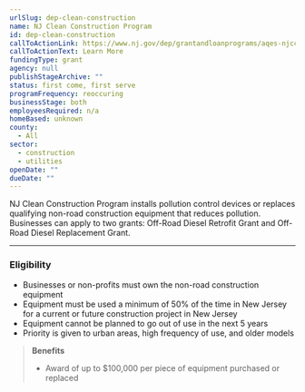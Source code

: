 ```yaml
---
urlSlug: dep-clean-construction
name: NJ Clean Construction Program
id: dep-clean-construction
callToActionLink: https://www.nj.gov/dep/grantandloanprograms/aqes-njccp.htm
callToActionText: Learn More
fundingType: grant
agency: null
publishStageArchive: ""
status: first come, first serve
programFrequency: reoccuring
businessStage: both
employeesRequired: n/a
homeBased: unknown
county:
  - All
sector:
  - construction
  - utilities
openDate: ""
dueDate: ""
---
```

NJ Clean Construction Program installs pollution control devices or replaces qualifying non-road construction equipment that reduces pollution. Businesses can apply to two grants: Off-Road Diesel Retrofit Grant and Off-Road Diesel Replacement Grant.

---
### Eligibility
* Businesses or non-profits must own the non-road construction equipment
* Equipment must be used a minimum of 50% of the time in New Jersey for a current or future construction project in New Jersey
* Equipment cannot be planned to go out of use in the next 5 years
* Priority is given to urban areas, high frequency of use, and older models

>**Benefits**
>* Award of up to $100,000 per piece of equipment purchased or replaced